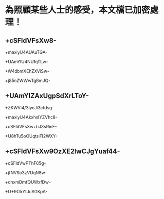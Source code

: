 # 為照顧某些人士的感受，本文檔已加密處理！
## +cSFldVFsXw8-
+maxiyU4AUAuTGA-

+UAmYIU4NUfqTLw-

+W4dbmXEhZXViSw-

+j85nZWWwTgBmJQ-

## +UAmYIZAxUgpSdXrLToY-
+ZKWVi4/3lyeJi3cfdvg-

+maxiyU4AkxhxIYZVhc8-

+cSFldVFsXw+bJ3sRinE-

+U8hTu5oOUqtsiFl2WXY-

## +cSFldVFsXw9OzXE2lwCJgYuaf44-
+cSFldVwPThF05g-

+jfNVSo3zVUqN8w-

+dnxmDmfQUWxfDw-

+U+9O5YtJcSGKpA-
